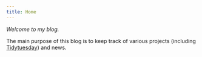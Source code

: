 ```yaml
---
title: Home 
---
```

_Welcome to my blog._

The main purpose of this blog is to keep track of various projects (including [Tidytuesday](https://github.com/rfordatascience/tidytuesday)) and news.